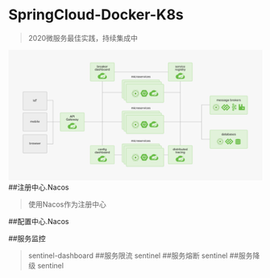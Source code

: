 # SpringCloud-Docker-K8s
>2020微服务最佳实践，持续集成中

![SpringCloud官方微服务图示](images\microservice.jpg)
##注册中心.Nacos
>使用Nacos作为注册中心

##配置中心.Nacos

##服务监控
>sentinel-dashboard
##服务限流
>sentinel
##服务熔断
>sentinel
##服务降级
>sentinel
